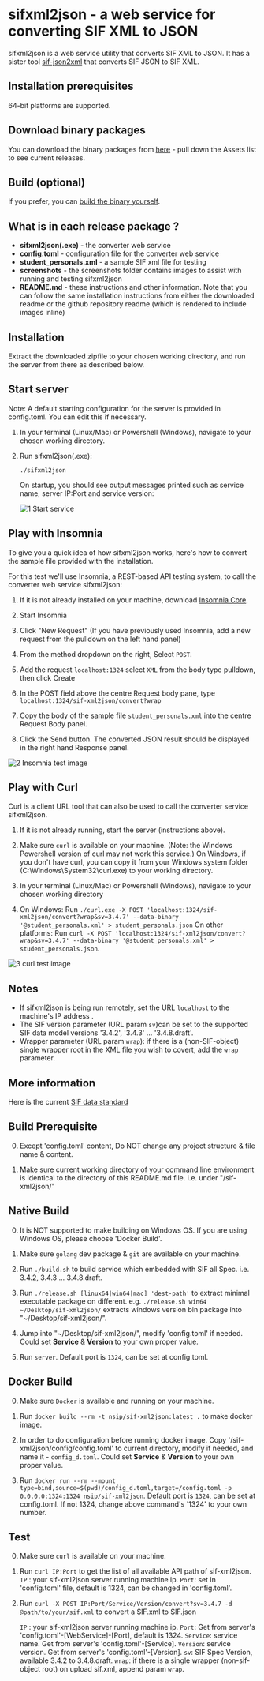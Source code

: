# sifxml2json - a web service for converting SIF XML to JSON

sifxml2json is a web service utility that converts SIF XML to JSON. It has a sister tool [sif-json2xml](https://github.com/nsip/sif-json2xml)
that converts SIF JSON to SIF XML.

## Installation prerequisites

64-bit platforms are supported.

## Download binary packages

You can download the binary packages from [here](https://github.com/nsip/sif-xml2json/releases) - pull down the Assets list to see current releases.

## Build (optional)

If you prefer, you can [build the binary yourself](#build-prerequisite).

## What is in each release package ?

* **sifxml2json(.exe)**  - the converter web service
* **config.toml** - configuration file for the converter web service
* **student_personals.xml** - a sample SIF xml file for testing
* **screenshots** - the screenshots folder contains images to assist with running and testing sifxml2json
* **README.md** - these instructions and other information. Note that you can follow the same installation instructions from either the downloaded readme or the github repository readme (which is rendered to include images inline)

## Installation

   Extract the downloaded zipfile to your chosen working directory, and run the server from there as described below.

## Start server

Note: A default starting configuration for the server is provided in config.toml. You can edit this if necessary.

1. In your terminal (Linux/Mac) or Powershell (Windows), navigate to your chosen working directory.
2. Run sifxml2json(.exe):

   `./sifxml2json`

   On startup, you should see output messages printed such as service name, server IP:Port and service version:

   ![1 Start service](screenshots/1_start_service.png)

## Play with Insomnia

To give you a quick idea of how sifxml2json works, here's how to convert the sample file provided with the installation.

For this test we'll use Insomnia, a REST-based API testing system, to call the converter web service sifxml2json:

1. If it is not already installed on your machine, download [Insomnia Core](https://insomnia.rest/download/core/?).

2. Start Insomnia

3. Click "New Request" (If you have previously used Insomnia, add a new request from the pulldown on the left hand panel)

4. From the method dropdown on the right, Select `POST`.

5. Add the request `localhost:1324` select `XML` from the body type pulldown, then click Create

6. In the POST field above the centre Request body pane, type `localhost:1324/sif-xml2json/convert?wrap`

7. Copy the body of the sample file `student_personals.xml` into the centre Request Body panel.

8. Click the Send button. The converted JSON result should be displayed in the right hand Response panel.

![2 Insomnia test image](screenshots/2_insomnia_test.png)

## Play with Curl

Curl is a client URL tool that can also be used to call the converter service sifxml2json.

1. If it is not already running, start the server (instructions above).

2. Make sure `curl` is available on your machine.
(Note: the Windows Powershell version of curl may not work this service.)
On Windows, if you don't have curl, you can copy it from your Windows system folder (C:\Windows\System32\curl.exe) to your working directory.

3. In your terminal (Linux/Mac) or Powershell (Windows), navigate to your chosen working directory

4. On Windows: Run `./curl.exe -X POST 'localhost:1324/sif-xml2json/convert?wrap&sv=3.4.7' --data-binary '@student_personals.xml' > student_personals.json`
   On other platforms: Run `curl -X POST 'localhost:1324/sif-xml2json/convert?wrap&sv=3.4.7' --data-binary '@student_personals.xml' > student_personals.json`.

![3 curl test image](screenshots/3_curl_test.png)

## Notes

* If sifxml2json is being run remotely, set the URL `localhost` to the machine's IP address .
* The SIF version parameter (URL param `sv`)can be set to the supported SIF data model versions '3.4.2', '3.4.3' ... '3.4.8.draft'.
* Wrapper parameter (URL param `wrap`): if there is a (non-SIF-object) single wrapper root in the XML file you wish to covert, add the `wrap` parameter.

## More information

Here is the current [SIF data standard](http://specification.sifassociation.org/Implementation/AU)

## Build Prerequisite

0. Except 'config.toml' content, Do NOT change any project structure & file name & content.

1. Make sure current working directory of your command line environment is identical to the directory of this README.md file.
   i.e. under "/sif-xml2json/"

## Native Build

0. It is NOT supported to make building on Windows OS. If you are using Windows OS, please choose 'Docker Build'.

1. Make sure `golang` dev package & `git` are available on your machine.

2. Run `./build.sh` to build service which embedded with SIF all Spec. i.e. 3.4.2, 3.4.3 ... 3.4.8.draft.

3. Run `./release.sh [linux64|win64|mac] 'dest-path'` to extract minimal executable package on different.
   e.g. `./release.sh win64 ~/Desktop/sif-xml2json/` extracts windows version bin package into "~/Desktop/sif-xml2json/".

4. Jump into "~/Desktop/sif-xml2json/", modify 'config.toml' if needed.
   Could set **Service** & **Version** to your own proper value.

5. Run `server`.
   Default port is `1324`, can be set at config.toml.

## Docker Build
  
0. Make sure `Docker` is available and running on your machine.

1. Run `docker build --rm -t nsip/sif-xml2json:latest .` to make docker image.

2. In order to do configuration before running docker image.
   Copy '/sif-xml2json/config/config.toml' to current directory, modify if needed, and name it - `config_d.toml`.
   Could set **Service** & **Version** to your own proper value.

3. Run `docker run --rm --mount type=bind,source=$(pwd)/config_d.toml,target=/config.toml -p 0.0.0.0:1324:1324 nsip/sif-xml2json`.
   Default port is `1324`, can be set at config.toml. If not 1324, change above command's '1324' to your own number.

## Test

0. Make sure `curl` is available on your machine.

1. Run `curl IP:Port` to get the list of all available API path of sif-xml2json.
   `IP` : your sif-xml2json server running machine ip.
   `Port`: set in 'config.toml' file, default is 1324, can be changed in 'config.toml'.

2. Run `curl -X POST IP:Port/Service/Version/convert?sv=3.4.7 -d @path/to/your/sif.xml`
   to convert a SIF.xml to SIF.json

   `IP` : your sif-xml2json server running machine ip.
   `Port`: Get from server's 'config.toml'-[WebService]-[Port], default is 1324.
   `Service`: service name. Get from server's 'config.toml'-[Service].
   `Version`: service version. Get from server's 'config.toml'-[Version].
   `sv`: SIF Spec Version, available 3.4.2 to 3.4.8.draft.
   `wrap`: if there is a single wrapper (non-sif-object root) on upload sif.xml, append param `wrap`.  
